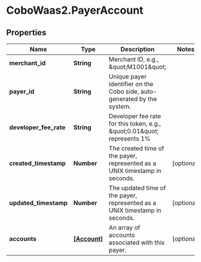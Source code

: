 # CoboWaas2.PayerAccount

## Properties

Name | Type | Description | Notes
------------ | ------------- | ------------- | -------------
**merchant_id** | **String** | Merchant ID, e.g., \&quot;M1001\&quot; | 
**payer_id** | **String** | Unique payer identifier on the Cobo side, auto-generated by the system.  | 
**developer_fee_rate** | **String** | Developer fee rate for this token, e.g., \&quot;0.01\&quot; represents 1% | 
**created_timestamp** | **Number** | The created time of the payer, represented as a UNIX timestamp in seconds. | [optional] 
**updated_timestamp** | **Number** | The updated time of the payer, represented as a UNIX timestamp in seconds. | [optional] 
**accounts** | [**[Account]**](Account.md) | An array of accounts associated with this payer. | [optional] 


